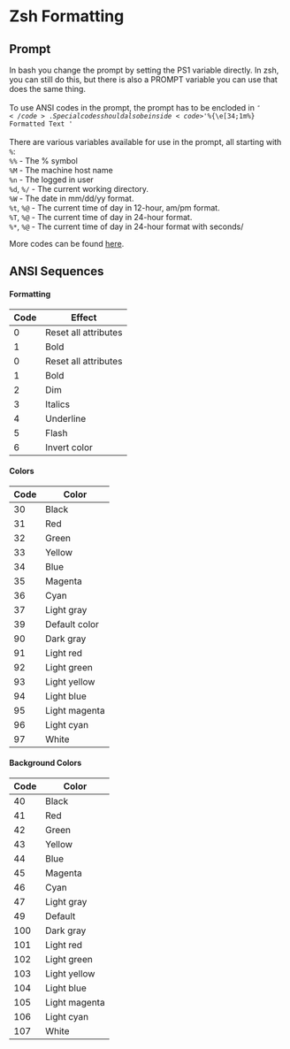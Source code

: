 # Zsh Formatting
## Prompt
In bash you change the prompt by setting the PS1 variable directly. In zsh, you can still do this, but there is also a PROMPT variable you can use that does the same thing. 
<br><br>
To use ANSI codes in the prompt, the prompt has to be encloded in <code>$''</code>. Special codes should also be inside <code>%{ %}</code> blocks. Control sequences use the format <code>\e[xx;yym</code> where <code>xx</code> and <code>yy</code> are ANSI codes. For example, a Blue, bold prompt would look like this: <code>$'%{\e[34;1m%} Formatted Text '</code>
<br><br>
There are various variables available for use in the prompt, all starting with <code>%</code>:<br>
<code>%%</code> - The % symbol<br>
<code>%M</code> - The machine host name<br>
<code>%n</code> - The logged in user<br>
<code>%d</code>, <code>%/</code> - The current working directory.<br>
<code>%W</code> - The date in mm/dd/yy format.<br>
<code>%t</code>, <code>%@</code> - The current time of day in 12-hour, am/pm format.<br>
<code>%T</code>, <code>%@</code> - The current time of day in 24-hour format.<br>
<code>%*</code>, <code>%@</code> - The current time of day in 24-hour format with seconds/<br>

More codes can be found [here](http://zsh.sourceforge.net/Doc/Release/Prompt-Expansion.html#Prompt-Expansion).

## ANSI Sequences
#### Formatting
| Code | Effect |
| ---- | ------ |
0 | Reset all attributes
1 | Bold
0 | Reset all attributes
1 | Bold
2 | Dim
3 | Italics
4 | Underline
5 | Flash
6 | Invert color

#### Colors
| Code | Color |
| ---- | ----- |
30 | Black
31 | Red
32 | Green
33 | Yellow
34 | Blue
35 | Magenta
36 | Cyan
37 | Light gray
39 | Default color
90 | Dark gray
91 | Light red
92 | Light green
93 | Light yellow
94 | Light blue
95 | Light magenta
96 | Light cyan
97 | White

#### Background Colors
| Code | Color |
| ---- | ----- |
40 | Black
41 | Red
42 | Green
43 | Yellow
44 | Blue
45 | Magenta
46 | Cyan
47 | Light gray
49 | Default
100 | Dark gray
101 | Light red
102 | Light green
103 | Light yellow
104 | Light blue
105 | Light magenta
106 | Light cyan
107 | White